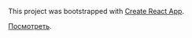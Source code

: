 This project was bootstrapped with [Create React App](https://github.com/facebookincubator/create-react-app).

[Посмотреть](https://i-obr.github.io/crud-app/).
